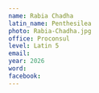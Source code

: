 ```yaml
---
name: Rabia Chadha
latin_name: Penthesilea
photo: Rabia-Chadha.jpg
office: Proconsul
level: Latin 5
email:  
year: 2026
word: 
facebook: 
---
```


